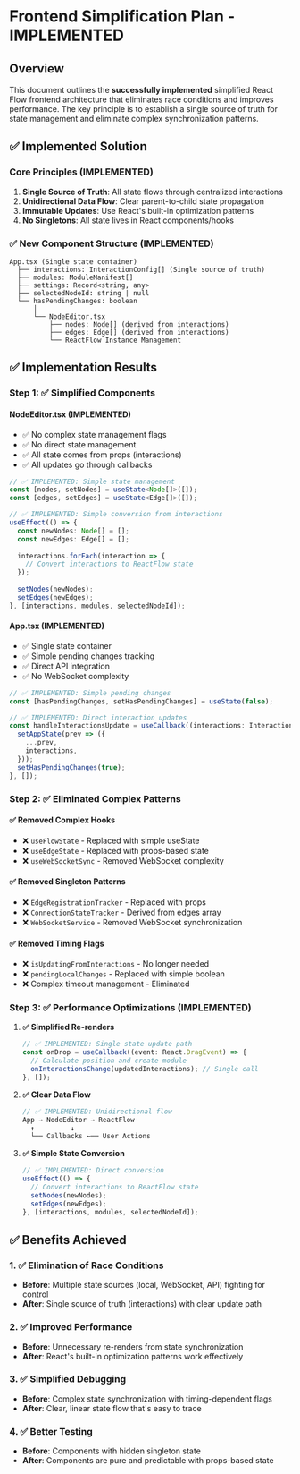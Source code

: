 # Frontend Simplification Plan - IMPLEMENTED

## Overview

This document outlines the **successfully implemented** simplified React Flow frontend architecture that eliminates race conditions and improves performance. The key principle is to establish a single source of truth for state management and eliminate complex synchronization patterns.

## ✅ Implemented Solution

### Core Principles (IMPLEMENTED)
1. **Single Source of Truth**: All state flows through centralized interactions
2. **Unidirectional Data Flow**: Clear parent-to-child state propagation
3. **Immutable Updates**: Use React's built-in optimization patterns
4. **No Singletons**: All state lives in React components/hooks

### ✅ New Component Structure (IMPLEMENTED)

```
App.tsx (Single state container)
  ├── interactions: InteractionConfig[] (Single source of truth)
  ├── modules: ModuleManifest[]
  ├── settings: Record<string, any>
  ├── selectedNodeId: string | null
  └── hasPendingChanges: boolean
      │
      └── NodeEditor.tsx
          ├── nodes: Node[] (derived from interactions)
          ├── edges: Edge[] (derived from interactions)
          └── ReactFlow Instance Management
```

## ✅ Implementation Results

### Step 1: ✅ Simplified Components

#### NodeEditor.tsx (IMPLEMENTED)
- ✅ No complex state management flags
- ✅ No direct state management
- ✅ All state comes from props (interactions)
- ✅ All updates go through callbacks

```typescript
// ✅ IMPLEMENTED: Simple state management
const [nodes, setNodes] = useState<Node[]>([]);
const [edges, setEdges] = useState<Edge[]>([]);

// ✅ IMPLEMENTED: Simple conversion from interactions
useEffect(() => {
  const newNodes: Node[] = [];
  const newEdges: Edge[] = [];
  
  interactions.forEach(interaction => {
    // Convert interactions to ReactFlow state
  });
  
  setNodes(newNodes);
  setEdges(newEdges);
}, [interactions, modules, selectedNodeId]);
```

#### App.tsx (IMPLEMENTED)
- ✅ Single state container
- ✅ Simple pending changes tracking
- ✅ Direct API integration
- ✅ No WebSocket complexity

```typescript
// ✅ IMPLEMENTED: Simple pending changes
const [hasPendingChanges, setHasPendingChanges] = useState(false);

// ✅ IMPLEMENTED: Direct interaction updates
const handleInteractionsUpdate = useCallback((interactions: InteractionConfig[]) => {
  setAppState(prev => ({
    ...prev,
    interactions,
  }));
  setHasPendingChanges(true);
}, []);
```

### Step 2: ✅ Eliminated Complex Patterns

#### ✅ Removed Complex Hooks
- ❌ `useFlowState` - Replaced with simple useState
- ❌ `useEdgeState` - Replaced with props-based state
- ❌ `useWebSocketSync` - Removed WebSocket complexity

#### ✅ Removed Singleton Patterns
- ❌ `EdgeRegistrationTracker` - Replaced with props
- ❌ `ConnectionStateTracker` - Derived from edges array
- ❌ `WebSocketService` - Removed WebSocket synchronization

#### ✅ Removed Timing Flags
- ❌ `isUpdatingFromInteractions` - No longer needed
- ❌ `pendingLocalChanges` - Replaced with simple boolean
- ❌ Complex timeout management - Eliminated

### Step 3: ✅ Performance Optimizations (IMPLEMENTED)

1. **✅ Simplified Re-renders**
   ```typescript
   // ✅ IMPLEMENTED: Single state update path
   const onDrop = useCallback((event: React.DragEvent) => {
     // Calculate position and create module
     onInteractionsChange(updatedInteractions); // Single call
   }, []);
   ```

2. **✅ Clear Data Flow**
   ```typescript
   // ✅ IMPLEMENTED: Unidirectional flow
   App → NodeEditor → ReactFlow
     ↑         ↓
     └── Callbacks ←── User Actions
   ```

3. **✅ Simple State Conversion**
   ```typescript
   // ✅ IMPLEMENTED: Direct conversion
   useEffect(() => {
     // Convert interactions to ReactFlow state
     setNodes(newNodes);
     setEdges(newEdges);
   }, [interactions, modules, selectedNodeId]);
   ```

## ✅ Benefits Achieved

### 1. ✅ Elimination of Race Conditions
- **Before**: Multiple state sources (local, WebSocket, API) fighting for control
- **After**: Single source of truth (interactions) with clear update path

### 2. ✅ Improved Performance
- **Before**: Unnecessary re-renders from state synchronization
- **After**: React's built-in optimization patterns work effectively

### 3. ✅ Simplified Debugging
- **Before**: Complex state synchronization with timing-dependent flags
- **After**: Clear, linear state flow that's easy to trace

### 4. ✅ Better Testing
- **Before**: Components with hidden singleton state
- **After**: Components are pure and predictable with props-based state
